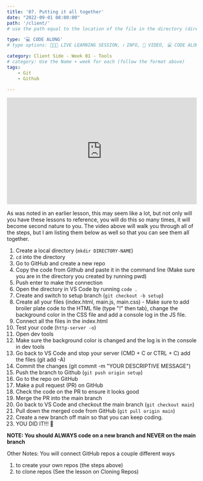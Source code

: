 ```yaml
---
title: '07. Putting it all together'
date: "2022-09-01 08:00:00"
path: '/client/'
# use the path equal to the location of the file in the directory (directory structure)

type: '💻 CODE ALONG'
# type options: 👩🏽‍🏫 LIVE LEARNING SESSION, ℹ️ INFO, 🎥 VIDEO, 💻 CODE ALONG, 🥼LAB, ↩️ REVIEW/NOTES, 👥 GROUP LEARNING, 👷🏼‍♂️ GROUP PROJECT, 🧠 ASSESSMENT, 📝 ASSIGNMENT

category: Client Side - Week 01 - Tools
# category: Use the Name + week for each (follow the format above)
tags: 
    - Git
    - Github

---
```

<div style="padding:56.2% 0 0 0;position:relative;"><iframe src="https://player.vimeo.com/video/689922528?h=bfa9fe4c0e&amp;badge=0&amp;autopause=0&amp;player_id=0&amp;app_id=58479" frameborder="0" allow="autoplay; fullscreen; picture-in-picture" allowfullscreen style="position:absolute;top:0;left:0;width:100%;height:100%;" title="Testing your code (HTML/CSS/JS Connection)"></iframe></div><script src="https://player.vimeo.com/api/player.js"></script>

As was noted in an earlier lesson, this may seem like a lot, but not only will you have these lessons to reference, you will do this so many times, it will become second nature to you. The video above will walk you through all of the steps, but I am listing them below as well so that you can see them all together.

1. Create a local directory (`mkdir DIRECTORY-NAME`)
1. `cd` into the directory
1. Go to GitHub and create a new repo
1. Copy the code from Github and paste it in the command line (Make sure you are in the directory you created by running pwd)
1. Push enter to make the connection
1. Open the directory in VS Code by running `code .`
1. Create and switch to setup branch (`git checkout -b setup`)
1. Create all your files (index.html, main.js, main.css) - Make sure to add broiler plate code to the HTML file (type "!" then tab), change the background color in the CSS file and add a console log in the JS file.
1. Connect all the files in the index.html
1. Test your code (`http-server -o`)
1. Open dev tools
1. Make sure the background color is changed and the log is in the console in dev tools
1. Go back to VS Code and stop your server (CMD + C or CTRL + C)
add the files (git add -A)
1. Commit the changes (git commit -m "YOUR DESCRIPTIVE MESSAGE")
1. Push the branch to Github (`git push origin setup`)
1. Go to the repo on GitHub
1. Make a pull request (PR) on GitHub
1. Check the code on the PR to ensure it looks good
1. Merge the PR into the main branch
1. Go back to VS Code and checkout the main branch (`git checkout main`)
1. Pull down the merged code from GitHub (`git pull origin main`)
1. Create a new branch off main so that you can keep coding.
1. YOU DID IT!!! 🎉

**NOTE: You should ALWAYS code on a new branch and NEVER on the main branch**

Other Notes: You will connect GitHub repos a couple different ways

1. to create your own repos (the steps above)
1. to clone repos (See the lesson on Cloning Repos)
